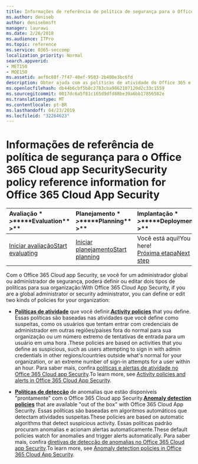```yaml
---
title: Informações de referência de política de segurança para o Office 365 Cloud app Security
ms.author: deniseb
author: denisebmsft
manager: laurawi
ms.date: 2/26/2018
ms.audience: ITPro
ms.topic: reference
ms.service: O365-seccomp
localization_priority: Normal
search.appverid:
- MET150
- MOE150
ms.assetid: aef6c88f-7f47-40ef-9503-2b400e3bc6fd
description: Obter ajuda com as políticas de atividade do Office 365 e diretivas de detecção de anomalias.
ms.openlocfilehash: db44b6cbf5b8c2783cba9862107120d2c33c1559
ms.sourcegitcommit: 0017dc6a5f81c165d9dfd88be39a6bb17856582e
ms.translationtype: MT
ms.contentlocale: pt-BR
ms.lasthandoff: 04/23/2019
ms.locfileid: "32264623"
---
```

# <a name="security-policy-reference-information-for-office-365-cloud-app-security"></a><span data-ttu-id="54e3e-103">Informações de referência de política de segurança para o Office 365 Cloud app Security</span><span class="sxs-lookup"><span data-stu-id="54e3e-103">Security policy reference information for Office 365 Cloud App Security</span></span>
  
|<span data-ttu-id="54e3e-104">Avaliação \* *\>*\*</span><span class="sxs-lookup"><span data-stu-id="54e3e-104">\*\*\*\*Evaluation\*\* \>\*\*</span></span>|<span data-ttu-id="54e3e-105">Planejamento \* *\>*\*</span><span class="sxs-lookup"><span data-stu-id="54e3e-105">\*\*\*\*Planning\*\* \>\*\*</span></span>|<span data-ttu-id="54e3e-106">Implantação \* *\>*\*</span><span class="sxs-lookup"><span data-stu-id="54e3e-106">\*\*\*\*Deployment\*\* \>\*\*</span></span>|<span data-ttu-id="54e3e-107">Utilização \* \* \*</span><span class="sxs-lookup"><span data-stu-id="54e3e-107">\*\*\*\*Utilization\*\*\*\*</span></span>|
|:-----|:-----|:-----|:-----|
|[<span data-ttu-id="54e3e-108">Iniciar avaliação</span><span class="sxs-lookup"><span data-stu-id="54e3e-108">Start evaluating</span></span>](office-365-cas-overview.md) <br/> |[<span data-ttu-id="54e3e-109">Iniciar planejamento</span><span class="sxs-lookup"><span data-stu-id="54e3e-109">Start planning</span></span>](get-ready-for-office-365-cas.md) <br/> |<span data-ttu-id="54e3e-110">Você está aqui!</span><span class="sxs-lookup"><span data-stu-id="54e3e-110">You are here!</span></span>  <br/> [<span data-ttu-id="54e3e-111">Próxima etapa</span><span class="sxs-lookup"><span data-stu-id="54e3e-111">Next step</span></span>](review-office-365-cas-alerts.md) <br/> |[<span data-ttu-id="54e3e-112">Começar a usar</span><span class="sxs-lookup"><span data-stu-id="54e3e-112">Start utilizing</span></span>](utilization-activities-for-ocas.md) <br/> |
   
<span data-ttu-id="54e3e-113">Com o Office 365 Cloud app Security, se você for um administrador global ou administrador de segurança, poderá definir ou editar dois tipos de políticas para sua organização:</span><span class="sxs-lookup"><span data-stu-id="54e3e-113">With Office 365 Cloud App Security, if you are a global administrator or security administrator, you can define or edit two kinds of policies for your organization:</span></span>
  
- <span data-ttu-id="54e3e-114">**[Políticas de atividade](activity-policies-and-alerts.md)** que você definir.</span><span class="sxs-lookup"><span data-stu-id="54e3e-114">**[Activity policies](activity-policies-and-alerts.md)** that you define.</span></span> <span data-ttu-id="54e3e-115">Essas políticas são baseadas nas atividades que você define como suspeitas, como os usuários que tentam entrar com credenciais de administrador em outras regiões/países fora do normal para sua organização ou um número extremo de tentativas de entrada para um usuário em uma hora .</span><span class="sxs-lookup"><span data-stu-id="54e3e-115">These policies are based on activities that you define as suspicious, such as users attempting to sign in with admin credentials in other regions/countries outside what's normal for your organization, or an extreme number of sign-in attempts for a user within an hour.</span></span> <span data-ttu-id="54e3e-116">Para saber mais, confira [políticas e alertas de atividade no Office 365 Cloud app Security](activity-policies-and-alerts.md).</span><span class="sxs-lookup"><span data-stu-id="54e3e-116">To learn more, see [Activity policies and alerts in Office 365 Cloud App Security](activity-policies-and-alerts.md).</span></span>
    
- <span data-ttu-id="54e3e-117">**[Políticas de detecção](anomaly-detection-policies-in-ocas.md)** de anomalias que estão disponíveis "prontamente" com o Office 365 Cloud app Security.</span><span class="sxs-lookup"><span data-stu-id="54e3e-117">**[Anomaly detection policies](anomaly-detection-policies-in-ocas.md)** that are available "out of the box" with Office 365 Cloud App Security.</span></span> <span data-ttu-id="54e3e-118">Essas políticas são baseadas em algoritmos automáticos que detectam atividades suspeitas.</span><span class="sxs-lookup"><span data-stu-id="54e3e-118">These policies are based on automatic algorithms that detect suspicious activity.</span></span> <span data-ttu-id="54e3e-119">Essas políticas padrão procuram anomalias e acionam alertas automaticamente.</span><span class="sxs-lookup"><span data-stu-id="54e3e-119">These default policies watch for anomalies and trigger alerts automatically.</span></span> <span data-ttu-id="54e3e-120">Para saber mais, confira [diretivas de detecção de anomalias no Office 365 Cloud app Security](anomaly-detection-policies-in-ocas.md).</span><span class="sxs-lookup"><span data-stu-id="54e3e-120">To learn more, see [Anomaly detection policies in Office 365 Cloud App Security](anomaly-detection-policies-in-ocas.md).</span></span>
    

